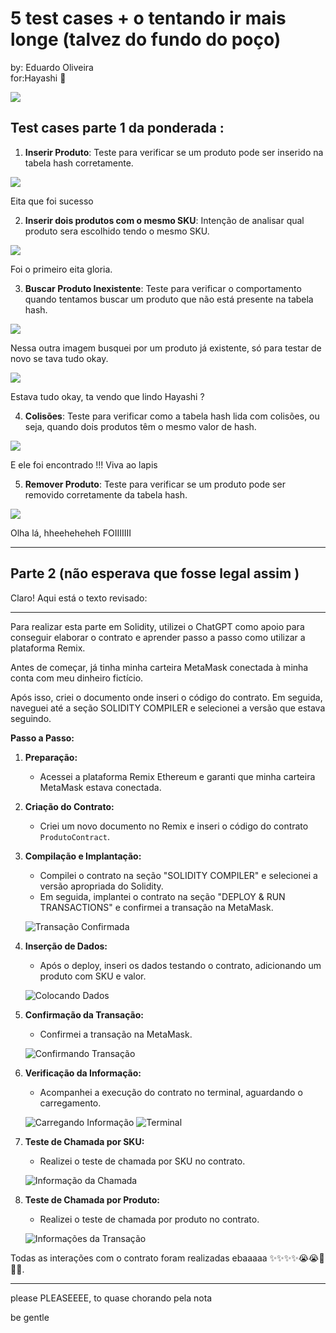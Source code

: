 # 5 test cases + o tentando ir mais longe (talvez do fundo do poço)
by: Eduardo Oliveira<br>
for:Hayashi 🫰

<img src="./img/Cursed Memes.jpg" style="max-width: 400px;">

## Test cases parte 1 da ponderada :
1. **Inserir Produto**: Teste para verificar se um produto pode ser inserido na tabela hash corretamente.

<img src="./img/test1.png" >

Eita que foi sucesso 
   
2. **Inserir dois produtos com o mesmo SKU**: Intenção de analisar qual produto sera escolhido tendo o mesmo SKU.
<img src="./img/test2.png" >

Foi o primeiro eita gloria.

3. **Buscar Produto Inexistente**: Teste para verificar o comportamento quando tentamos buscar um produto que não está presente na tabela hash.
<img src="./img/test3.png" >

 Nessa outra imagem busquei por um produto já existente, só para testar de novo se tava tudo okay.

<img src="./img/test3p2.png" >

Estava tudo okay, ta vendo que lindo Hayashi ? 

4. **Colisões**: Teste para verificar como a tabela hash lida com colisões, ou seja, quando dois produtos têm o mesmo valor de hash.

<img src="./img/test4.png" >

E ele foi encontrado !!! Viva ao lapis

5. **Remover Produto**: Teste para verificar se um produto pode ser removido corretamente da tabela hash.

<img src="./img/test5.png" >

Olha lá, hheeheheheh FOIIIIIII

---
## Parte 2 (não esperava que fosse legal assim )
Claro! Aqui está o texto revisado:

---

Para realizar esta parte em Solidity, utilizei o ChatGPT como apoio para conseguir elaborar o contrato e aprender passo a passo como utilizar a plataforma Remix.

Antes de começar, já tinha minha carteira MetaMask conectada à minha conta com meu dinheiro fictício.

Após isso, criei o documento onde inseri o código do contrato. Em seguida, naveguei até a seção SOLIDITY COMPILER e selecionei a versão que estava seguindo.


**Passo a Passo:**

1. **Preparação:**
    - Acessei a plataforma Remix Ethereum e garanti que minha carteira MetaMask estava conectada.

2. **Criação do Contrato:**
    - Criei um novo documento no Remix e inseri o código do contrato `ProdutoContract`.

3. **Compilação e Implantação:**
    - Compilei o contrato na seção "SOLIDITY COMPILER" e selecionei a versão apropriada do Solidity.
    - Em seguida, implantei o contrato na seção "DEPLOY & RUN TRANSACTIONS" e confirmei a transação na MetaMask.

    ![Transação Confirmada](./img/transacao_confirmada.png)

4. **Inserção de Dados:**
    - Após o deploy, inseri os dados testando o contrato, adicionando um produto com SKU e valor.

    ![Colocando Dados](./img/colocando_dados.png)

5. **Confirmação da Transação:**
    - Confirmei a transação na MetaMask.

    ![Confirmando Transação](./img/confirmando_transacao.png)

6. **Verificação da Informação:**
    - Acompanhei a execução do contrato no terminal, aguardando o carregamento.

    ![Carregando Informação](./img/carregando_info.png)
    ![Terminal](./img/terminal1.png)

7. **Teste de Chamada por SKU:**
    - Realizei o teste de chamada por SKU no contrato.

    ![Informação da Chamada](./img/calling_info.png)

8. **Teste de Chamada por Produto:**
    - Realizei o teste de chamada por produto no contrato.

    ![Informações da Transação](./img/info_transacoes.png)


 Todas as interações com o contrato foram realizadas ebaaaaa ✨✨✨✨😭😭🫶🫡🫰.

---
 <p>please 
PLEASEEEE, to quase chorando pela nota </p>
<p>be gentle </p>
<img src="./img/download.jpg" style="max-width: 400px;>



